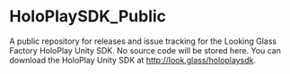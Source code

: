 # HoloPlaySDK_Public
A public repository for releases and issue tracking for the Looking Glass Factory HoloPlay Unity SDK. No source code will be stored here. You can download the HoloPlay Unity SDK at http://look.glass/holoplaysdk.
